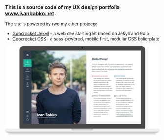 ### This is a source code of my UX design portfolio www.ivanbabko.net. 

The site is powered by two my other projects:
- [Goodrocket Jekyll](https://github.com/ivanbabko/goodrocket-jekyll) - a web dev starting kit based on Jekyll and Gulp
- [Goodrocket CSS](https://github.com/ivanbabko/goodrocket-css) - a sass-powered, mobile first, modular CSS bolierplate

<a href="http://ivanbabko.net">
  <img src=".hero.jpg" alt="www.ivanbabko.net"/>
</a>


